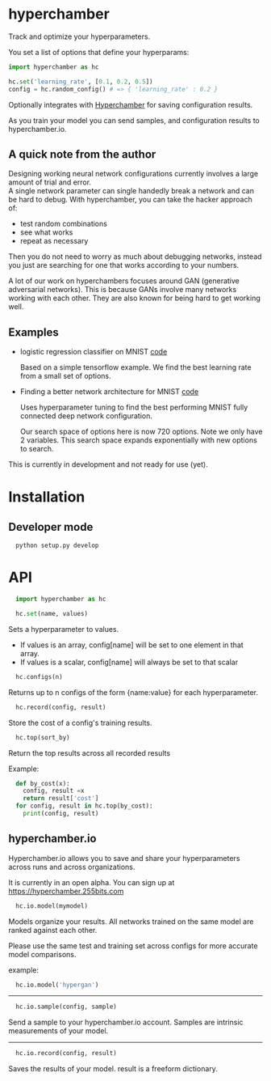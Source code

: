 # hyperchamber
Track and optimize your hyperparameters.

You set a list of options that define your hyperparams:
```python
import hyperchamber as hc

hc.set('learning_rate', [0.1, 0.2, 0.5])
config = hc.random_config() # => { 'learning_rate' : 0.2 }
```

Optionally integrates with [Hyperchamber](https://hyperchamber.255bits.com) for saving configuration results.

As you train your model you can send samples, and configuration results to hyperchamber.io.

## A quick note from the author

Designing working neural network configurations currently involves a large amount of trial and error.  
A single network parameter can single handedly break a network and can be hard to debug.
With hyperchamber, you can take the hacker approach of:

* test random combinations
* see what works
* repeat as necessary

Then you do not need to worry as much about debugging networks, instead you just are searching for one that works
according to your numbers.

A lot of our work on hyperchambers focuses around GAN (generative adversarial networks).  This is because GANs involve
many networks working with each other.  They are also known for being hard to get working well.

## Examples

* logistic regression classifier on MNIST [code](examples/track.py)

  Based on a simple tensorflow example. We find the best learning rate from a small set of options.

* Finding a better network architecture for MNIST [code](examples/mnist.py)

  Uses hyperparameter tuning to find the best performing MNIST fully connected deep network configuration.

  Our search space of options here is now 720 options.  Note we only have 2 variables.  This search space expands exponentially with new options to search.


This is currently in development and not ready for use (yet).

# Installation

## Developer mode

```
  python setup.py develop
```

# API

```python
  import hyperchamber as hc
```
```python
  hc.set(name, values)
```

Sets a hyperparameter to values.  

* If values is an array, config[name] will be set to one element in that array.
* If values is a scalar, config[name] will always be set to that scalar

```python
  hc.configs(n)
```
Returns up to n configs of the form {name:value} for each hyperparameter.


```python
  hc.record(config, result)
```
Store the cost of a config's training results. 


```python
  hc.top(sort_by)
```

Return the top results across all recorded results

Example:

```python
  def by_cost(x):
    config, result =x
    return result['cost']
  for config, result in hc.top(by_cost): 
    print(config, result)
```

## hyperchamber.io

Hyperchamber.io allows you to save and share your hyperparameters across runs and across organizations.

It is currently in an open alpha.  You can sign up at https://hyperchamber.255bits.com

```python
  hc.io.model(mymodel)
```

Models organize your results.  All networks trained on the same model are ranked against each other.

Please use the same test and training set across configs for more accurate model comparisons. 

example: 

```python
  hc.io.model('hypergan')
```
---

```python
  hc.io.sample(config, sample)
```

Send a sample to your hyperchamber.io account.  Samples are intrinsic measurements of your model.

---

```python
  hc.io.record(config, result)
```

Saves the results of your model.  result is a freeform dictionary.



